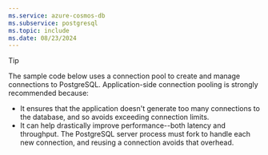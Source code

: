 ```yaml
---
ms.service: azure-cosmos-db
ms.subservice: postgresql
ms.topic: include
ms.date: 08/23/2024
---
```


> [!TIP]
>
> The sample code below uses a connection pool to create and manage connections
> to PostgreSQL. Application-side connection pooling is strongly recommended
> because:
>
> * It ensures that the application doesn't generate too many connections to
>   the database, and so avoids exceeding connection limits.
> * It can help drastically improve performance--both latency and throughput.
>   The PostgreSQL server process must fork to handle each new connection, and
>   reusing a connection avoids that overhead.
